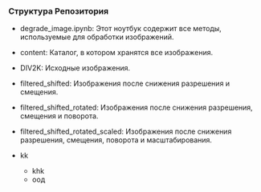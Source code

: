 ### Структура Репозитория
- degrade_image.ipynb: Этот ноутбук содержит все методы, используемые для обработки изображений.

- content: Каталог, в котором хранятся все изображения.

 - DIV2K: Исходные изображения.

 - filtered_shifted: Изображения после снижения разрешения и смещения.

 - filtered_shifted_rotated: Изображения после снижения разрешения, смещения и поворота.

 - filtered_shifted_rotated_scaled: Изображения после снижения разрешения, смещения, поворота и масштабирования.

- kk
	- khk
	- оод
